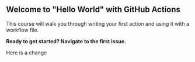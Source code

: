 ## Welcome to "Hello World" with GitHub Actions

This course will walk you through writing your first action and using it with a workflow file. 

**Ready to get started? Navigate to the first issue.**

Here is a change
